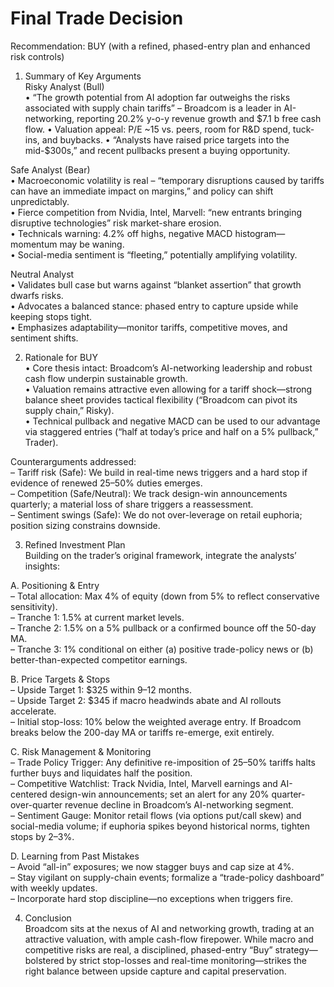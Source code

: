 # Final Trade Decision

Recommendation: BUY (with a refined, phased-entry plan and enhanced risk controls)

1. Summary of Key Arguments  
Risky Analyst (Bull)  
• “The growth potential from AI adoption far outweighs the risks associated with supply chain tariffs” – Broadcom is a leader in AI-networking, reporting 20.2% y-o-y revenue growth and $7.1 b free cash flow.  
• Valuation appeal: P/E ~15 vs. peers, room for R&D spend, tuck-ins, and buybacks.  
• “Analysts have raised price targets into the mid-$300s,” and recent pullbacks present a buying opportunity.

Safe Analyst (Bear)  
• Macroeconomic volatility is real – “temporary disruptions caused by tariffs can have an immediate impact on margins,” and policy can shift unpredictably.  
• Fierce competition from Nvidia, Intel, Marvell: “new entrants bringing disruptive technologies” risk market-share erosion.  
• Technicals warning: 4.2% off highs, negative MACD histogram—momentum may be waning.  
• Social-media sentiment is “fleeting,” potentially amplifying volatility.

Neutral Analyst  
• Validates bull case but warns against “blanket assertion” that growth dwarfs risks.  
• Advocates a balanced stance: phased entry to capture upside while keeping stops tight.  
• Emphasizes adaptability—monitor tariffs, competitive moves, and sentiment shifts.

2. Rationale for BUY  
• Core thesis intact: Broadcom’s AI-networking leadership and robust cash flow underpin sustainable growth.  
• Valuation remains attractive even allowing for a tariff shock—strong balance sheet provides tactical flexibility (“Broadcom can pivot its supply chain,” Risky).  
• Technical pullback and negative MACD can be used to our advantage via staggered entries (“half at today’s price and half on a 5% pullback,” Trader).

Counterarguments addressed:  
– Tariff risk (Safe): We build in real-time news triggers and a hard stop if evidence of renewed 25–50% duties emerges.  
– Competition (Safe/Neutral): We track design-win announcements quarterly; a material loss of share triggers a reassessment.  
– Sentiment swings (Safe): We do not over-leverage on retail euphoria; position sizing constrains downside.

3. Refined Investment Plan  
Building on the trader’s original framework, integrate the analysts’ insights:

A. Positioning & Entry  
  – Total allocation: Max 4% of equity (down from 5% to reflect conservative sensitivity).  
  – Tranche 1: 1.5% at current market levels.  
  – Tranche 2: 1.5% on a 5% pullback or a confirmed bounce off the 50-day MA.  
  – Tranche 3: 1% conditional on either (a) positive trade-policy news or (b) better-than-expected competitor earnings.

B. Price Targets & Stops  
  – Upside Target 1: $325 within 9–12 months.  
  – Upside Target 2: $345 if macro headwinds abate and AI rollouts accelerate.  
  – Initial stop-loss: 10% below the weighted average entry. If Broadcom breaks below the 200-day MA or tariffs re-emerge, exit entirely.

C. Risk Management & Monitoring  
  – Trade Policy Trigger: Any definitive re-imposition of 25–50% tariffs halts further buys and liquidates half the position.  
  – Competitive Watchlist: Track Nvidia, Intel, Marvell earnings and AI-centered design-win announcements; set an alert for any 20% quarter-over-quarter revenue decline in Broadcom’s AI-networking segment.  
  – Sentiment Gauge: Monitor retail flows (via options put/call skew) and social-media volume; if euphoria spikes beyond historical norms, tighten stops by 2–3%.

D. Learning from Past Mistakes  
  – Avoid “all-in” exposures; we now stagger buys and cap size at 4%.  
  – Stay vigilant on supply-chain events; formalize a “trade-policy dashboard” with weekly updates.  
  – Incorporate hard stop discipline—no exceptions when triggers fire.

4. Conclusion  
Broadcom sits at the nexus of AI and networking growth, trading at an attractive valuation, with ample cash-flow firepower. While macro and competitive risks are real, a disciplined, phased-entry “Buy” strategy—bolstered by strict stop-losses and real-time monitoring—strikes the right balance between upside capture and capital preservation.
